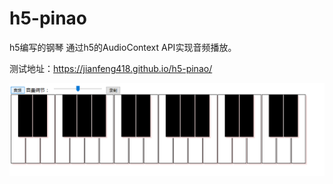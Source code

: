 # h5-pinao
h5编写的钢琴
通过h5的AudioContext API实现音频播放。

测试地址：https://jianfeng418.github.io/h5-pinao/

![Image text]( /pinao.png )
